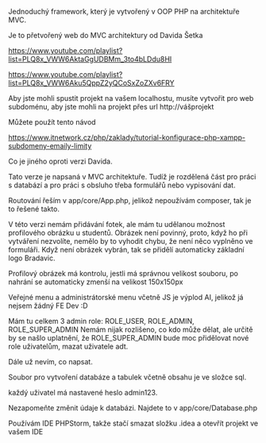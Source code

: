 Jednoduchý framework, který je vytvořený v OOP PHP na architektuře MVC.

Je to přetvořený web do MVC architektury od Davida Šetka

https://www.youtube.com/playlist?list=PLQ8x_VWW6AktaGgUDBMm_3to4bLDdu8HI

https://www.youtube.com/playlist?list=PLQ8x_VWW6Aku5QppZ2yQCoSxZoZXv6FRY

Aby jste mohli spustit projekt na vašem localhostu, musíte vytvořit pro web subdoménu, aby jste mohli na projekt přes url http://vášprojekt

Můžete použít tento návod

https://www.itnetwork.cz/php/zaklady/tutorial-konfigurace-php-xampp-subdomeny-emaily-limity

Co je jiného oproti verzi Davida.

Tato verze je napsaná v MVC architektuře. Tudíž je rozdělená část pro práci s databází a pro práci s obsluho třeba formulářů nebo vypisování dat.

Routování řeším v app/core/App.php, jelikož nepoužívám composer, tak je to řešené takto.

V této verzi nemám přidávání fotek, ale mám tu udělanou možnost profilového obrázku u studentů. Obrázek není povinný, proto, když ho při vytváření nezvolíte, nemělo by to vyhodit chybu, že není něco vyplněno ve formuláři. Když není obrázek vybrán, tak se přidělí automaticky základní logo Bradavic.

Profilový obrázek má kontrolu, jestli má správnou velikost souboru, po nahrání se automaticky zmenší na velikost 150x150px

Veřejné menu a administrátorské menu včetně JS je výplod AI, jelikož já nejsem žádný FE Dev :D


Mám tu celkem 3 admin role: ROLE_USER, ROLE_ADMIN, ROLE_SUPER_ADMIN
Nemám nijak rozlišeno, co kdo může dělat, ale určitě by se našlo uplatnění, že ROLE_SUPER_ADMIN bude moc přidělovat nové role uživatelům, mazat uživatele adt.

Dále už nevím, co napsat.

Soubor pro vytvoření databáze a tabulek včetně obsahu je ve složce sql.

každý uživatel má nastavené heslo admin123.

Nezapomeňte změnit údaje k databázi. Najdete to v app/core/Database.php

Používám IDE PHPStorm, takže stačí smazat složku .idea a otevřít projekt ve vašem IDE